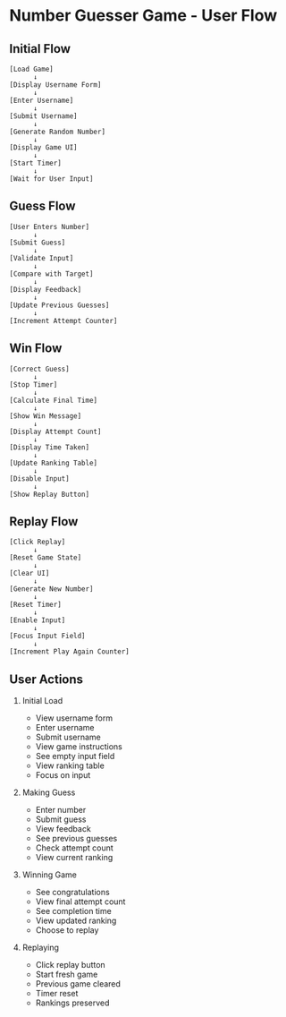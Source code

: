 # Number Guesser Game - User Flow

## Initial Flow

```
[Load Game]
      ↓
[Display Username Form]
      ↓
[Enter Username]
      ↓
[Submit Username]
      ↓
[Generate Random Number]
      ↓
[Display Game UI]
      ↓
[Start Timer]
      ↓
[Wait for User Input]
```

## Guess Flow

```
[User Enters Number]
      ↓
[Submit Guess]
      ↓
[Validate Input]
      ↓
[Compare with Target]
      ↓
[Display Feedback]
      ↓
[Update Previous Guesses]
      ↓
[Increment Attempt Counter]
```

## Win Flow

```
[Correct Guess]
      ↓
[Stop Timer]
      ↓
[Calculate Final Time]
      ↓
[Show Win Message]
      ↓
[Display Attempt Count]
      ↓
[Display Time Taken]
      ↓
[Update Ranking Table]
      ↓
[Disable Input]
      ↓
[Show Replay Button]
```

## Replay Flow

```
[Click Replay]
      ↓
[Reset Game State]
      ↓
[Clear UI]
      ↓
[Generate New Number]
      ↓
[Reset Timer]
      ↓
[Enable Input]
      ↓
[Focus Input Field]
      ↓
[Increment Play Again Counter]
```

## User Actions

1. Initial Load
   - View username form
   - Enter username
   - Submit username
   - View game instructions
   - See empty input field
   - View ranking table
   - Focus on input

2. Making Guess
   - Enter number
   - Submit guess
   - View feedback
   - See previous guesses
   - Check attempt count
   - View current ranking

3. Winning Game
   - See congratulations
   - View final attempt count
   - See completion time
   - View updated ranking
   - Choose to replay

4. Replaying
   - Click replay button
   - Start fresh game
   - Previous game cleared
   - Timer reset
   - Rankings preserved
